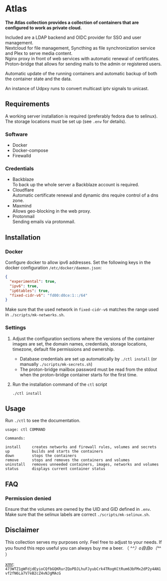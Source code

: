 # Atlas

__The Atlas collection provides a collection of containers that are configured to work as private cloud.__

Included are a LDAP backend and OIDC provider for SSO and user management.<br/>
Nextcloud for file management, Syncthing as file synchronization service and Plex to serve media content.<br/>
Nginx proxy in front of web services with automatic renewal of certificates.<br/>
Proton-bridge that allows for sending mails to the admin or registered users.

Automatic update of the running containers and automatic backup of both the container state and the data.

An instance of Udpxy runs to convert multicast iptv signals to unicast.

## Requirements

A working server installation is required (preferably fedora due to selinux). The storage locations must be set up
(see `.env` for details).

### Software

- Docker
- Docker-compose
- Firewalld

### Credentials

- Backblaze<br/>
  To back up the whole server a Backblaze account is required.
- Cloudflare<br/>
  Automatic certificate renewal and dynamic dns require control of a dns zone.
- Maxmind<br/>
  Allows geo-blocking in the web proxy.
- Protonmail<br/>
  Sending emails via protonmail.

## Installation

### Docker

Configure docker to allow ipv6 addresses. Set the following keys in the docker configuration `/etc/docker/daemon.json`:

```json
{
  "experimental": true,
  "ipv6": true,
  "ip6tables": true,
  "fixed-cidr-v6": "fd00:d0ce:1::/64"
}
```

Make sure that the used network in `fixed-cidr-v6` matches the range used in `./scripts/mk-networks.sh`.

### Settings

1. Adjust the configuration sections where the versions of the container images are set, the domain names, credentials,
   storage locations, timezone, default file permissions and ownership.
    - Database credentials are set up automatically by `./ctl install` (or manually `./scripts/mk-secrets.sh`)
    - The proton-bridge mailbox password must be read from the stdout when the proton-bridge container starts
      for the first time.

3. Run the installation command of the `ctl` script
    ```shell
    ./ctl install
    ```

## Usage

Run `./ctl` to see the documentation.

```shell
usage: ctl COMMAND

Commands:

install     creates networks and firewall rules, volumes and secrets
up          builds and starts the containers
down        stops the containers
remove      stops and removes the containers and volumes
uninstall   removes unneeded containers, images, networks and volumes
status      displays current container status
```

## FAQ

### Permission denied

Ensure that the volumes are owned by the UID and GID defined in `.env`. Make sure that the selinux labels are
correct `./scripts/mk-selinux.sh`.

## Disclaimer

This collection serves my purposes only. Feel free to adjust to your needs. If you found this repo useful you can always
buy me a beer. （ ^_^）o自自o（^_^ ）

[xmr](https://getmonero.org): `473WTZ1gWFdjdEyioCQfbGQKRurZQoPDJLhuFJyubCrk4TRogKCtRum63bFMx2dP2y4AN1vf2fN6La7V7eB2cZ4vNJgMAcG`
